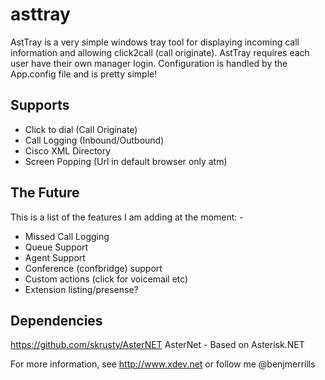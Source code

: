 asttray
=======
AstTray is a very simple windows tray tool for displaying incoming call information and allowing click2call (call originate).
AstTray requires each user have their own manager login. Configuration is handled by the App.config file and is pretty simple!

## Supports
* Click to dial (Call Originate)
* Call Logging (Inbound/Outbound)
* Cisco XML Directory
* Screen Popping (Url in default browser only atm)

## The Future
This is a list of the features I am adding at the moment: -
* Missed Call Logging
* Queue Support
* Agent Support
* Conference (confbridge) support
* Custom actions (click for voicemail etc)
* Extension listing/presense?

## Dependencies
https://github.com/skrusty/AsterNET AsterNet - Based on Asterisk.NET

For more information, see http://www.xdev.net or follow me @benjmerrills

